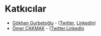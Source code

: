 # Katkıcılar

- [Gökhan Gurbetoğlu](https://github.com/ggurbet) - ([Twitter](https://www.twitter.com/ggurbet), [LinkedIn](https://www.linkedin.com/in/gokhangurbetoglu/))
- [Ömer ÇAKMAK](https://github.com/farukomercakmak) - ([Twitter](https://twitter.com/cakmak_omar),[LinkedIn](https://www.linkedin.com/in/%C3%B6mer-%C3%A7akmak-55b82a81/)
